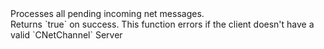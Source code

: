 <function name="ProcessStream" parent="CBaseClient" type="classfunc">
	<description>
		Processes all pending incoming net messages.<br>
		Returns `true` on success.
		<note>
			This function errors if the client doesn't have a valid `CNetChannel`
		</note>
		<added version="0.7"></added>
	</description>
	<realm>Server</realm>
	<rets>
		<ret name="success" type="boolean"></ret>
	</rets>
</function>